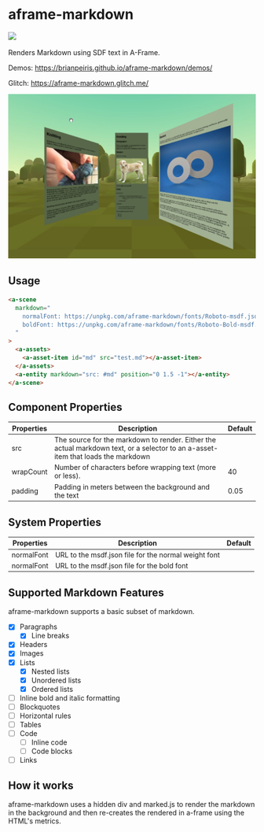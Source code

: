 # aframe-markdown

[![](https://img.shields.io/npm/v/aframe-markdown.svg)](https://www.npmjs.com/package/aframe-markdown)

Renders Markdown using SDF text in A-Frame.

Demos: https://brianpeiris.github.io/aframe-markdown/demos/

Glitch: https://aframe-markdown.glitch.me/

![screen shot of basic demo](demos/basic-screenshot.jpg)

## Usage

```html
<a-scene 
  markdown="
    normalFont: https://unpkg.com/aframe-markdown/fonts/Roboto-msdf.json; 
    boldFont: https://unpkg.com/aframe-markdown/fonts/Roboto-Bold-msdf.json;
  "
>
  <a-assets>
	<a-asset-item id="md" src="test.md"></a-asset-item>
  </a-assets>
  <a-entity markdown="src: #md" position="0 1.5 -1"></a-entity>
</a-scene>
```

## Component Properties

|Properties|Description|Default|
|-|-|-|
|src|The source for the markdown to render. Either the actual markdown text, or a selector to an a-asset-item that loads the markdown||
|wrapCount|Number of characters before wrapping text (more or less).|40|
|padding|Padding in meters between the background and the text|0.05|

## System Properties

|Properties|Description|Default|
|-|-|-|
|normalFont|URL to the msdf.json file for the normal weight font||
|normalFont|URL to the msdf.json file for the bold font||

## Supported Markdown Features

aframe-markdown supports a basic subset of markdown.

- [x] Paragraphs
  - [x] Line breaks
- [x] Headers
- [x] Images
- [x] Lists
  - [x] Nested lists
  - [x] Unordered lists
  - [x] Ordered lists
- [ ] Inline bold and italic formatting
- [ ] Blockquotes
- [ ] Horizontal rules
- [ ] Tables
- [ ] Code
  - [ ] Inline code
  - [ ] Code blocks
- [ ] Links

## How it works

aframe-markdown uses a hidden div and marked.js to render the markdown in the background and then re-creates the 
rendered in a-frame using the HTML's metrics.
